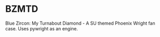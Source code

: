 # BZMTD
Blue Zircon: My Turnabout Diamond - A SU themed Phoenix Wright fan case. Uses pywright as an engine.
